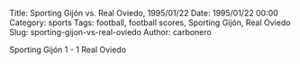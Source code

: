 Title: Sporting Gijón vs. Real Oviedo, 1995/01/22
Date: 1995/01/22 00:00
Category: sports
Tags: football, football scores, Sporting Gijón, Real Oviedo
Slug: sporting-gijon-vs-real-oviedo
Author: carbonero


Sporting Gijón 1 - 1 Real Oviedo
